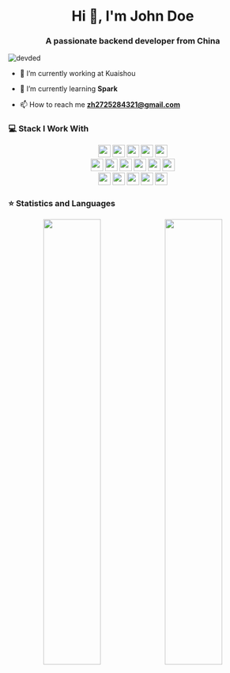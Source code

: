 <h1 align="center">Hi 👋, I'm John Doe</h1>
<h3 align="center">A passionate backend developer from China </h3>
<p align="left"> <img src="https://komarev.com/ghpvc/?username=joker-5" alt="devded" /> </p>

- 🔭 I’m currently working at Kuaishou

- 🌱 I’m currently learning **Spark**

- 📫 How to reach me **zh2725284321@gmail.com**

### 💻 Stack I Work With

<p  align="center">

<!-- Programming Language -->
<img src="https://img.shields.io/badge/Java-ED8B00?style=for-the-badge&logo=java&logoColor=white" height="25">
<img src="https://img.shields.io/badge/Golang-F7DF1E?style=for-the-badge&logo=go&logoColor=black" height="25">
<img src="https://img.shields.io/badge/Scala-DC143C?style=for-the-badge&logo=scala&logoColor=white" height="25">
<img src="https://img.shields.io/badge/Python-F7DF1E?style=for-the-badge&logo=python&logoColor=white" height="25">
<img src="https://img.shields.io/badge/Kubernetes-342B029?style=for-the-badge&logo=netty&logoColor=white" height="25">



<br>
<img src="https://img.shields.io/badge/MySQL-00000F?style=for-the-badge&logo=mysql&logoColor=white" height="25">
<img src="https://img.shields.io/badge/redis-DC143C?style=for-the-badge&logo=redis&logoColor=black" height="25">
<img src="https://img.shields.io/badge/elasticsearch-07405E?style=for-the-badge&logo=elasticsearch&logoColor=white" height="25">
<img src="https://img.shields.io/badge/kafka-07405E?style=for-the-badge&logo=kafka&logoColor=white" height="25">
<img src="https://img.shields.io/badge/rocketmq-F05032?style=for-the-badge&logo=rocketmq&logoColor=white" height="25"> 
<img src="https://img.shields.io/badge/etcd-342B029?style=for-the-badge&logo=netty&logoColor=white" height="25"> 
 
<br>
<img src="https://img.shields.io/badge/spring-4EA94B?style=for-the-badge&logo=spring&logoColor=white" height="25">
<img src="https://img.shields.io/badge/springmvc-316192?style=for-the-badge&logo=springmvc&logoColor=white" height="25">
<img src="https://img.shields.io/badge/mybatis-316192?style=for-the-badge&logo=mybatis&logoColor=white" height="25">
<img src="https://img.shields.io/badge/springboot-316192?style=for-the-badge&logo=springboot&logoColor=white" height="25">
<img src="https://img.shields.io/badge/springcloud-DC143C?style=for-the-badge&logo=springcloud&logoColor=white" height="25">
 
<br>
<!-- 
<img src="https://img.shields.io/badge/thrift-FF6C37?style=for-the-badge&logo=thrift&logoColor=white" height="25">
<img src="https://img.shields.io/badge/proto%20buffer-F05032?style=for-the-badge&logo=git&logoColor=white" height="25">
<img src="https://img.shields.io/badge/pycharm-143?style=for-the-badge&logo=pycharm&logoColor=black&color=black&labelColor=green" height="25">
<img src="https://img.shields.io/badge/sublime_text-%23575757.svg?&style=for-the-badge&logo=sublime-text&logoColor=important" height="25">
-->

<!-- 
<img src="https://img.shields.io/badge/conda-342B029.svg?&style=for-the-badge&logo=anaconda&logoColor=white" height="25">
<img src="https://img.shields.io/badge/pycharm-143?style=for-the-badge&logo=pycharm&logoColor=black&color=black&labelColor=green" height="25">
<img src="https://img.shields.io/badge/sublime_text-%23575757.svg?&style=for-the-badge&logo=sublime-text&logoColor=important" height="25">
<img src="https://img.shields.io/badge/Visual_Studio_Code-0078D4?style=for-the-badge&logo=visual%20studio%20code&logoColor=white" height="25">
<img src="https://img.shields.io/badge/Xampp-F37623?style=for-the-badge&logo=xampp&logoColor=white" height="25">
-->








<!-- Framework -->


<!-- Database -->


<!-- Software -->


</p>

### ⭐ Statistics and Languages

 <!-- <p align="center"> 
    <img src="https://github-readme-stats.vercel.app/api?username=joker-5&count_private=true&show_icons=true&theme=buefy" alt="devded" width="420"/> 
    <img src="https://github-readme-stats.vercel.app/api/top-langs/?username=joker-5&hide=jupyter%20notebook,html,css&langs_count=8&layout=compact&theme=buefy" alt="devded" height="165" />
 </p> -->

<p align="center">
  <img width="48%" src="https://github-readme-stats.vercel.app/api?username=joker-5&show_icons=true&theme=tokyonight" />
  <img width="48%" src="https://github-readme-streak-stats.herokuapp.com/?user=joker-5&theme=tokyonight" />
</p>

<!-- ![Visitor Count](https://profile-counter.glitch.me/devded/count.svg) -->
